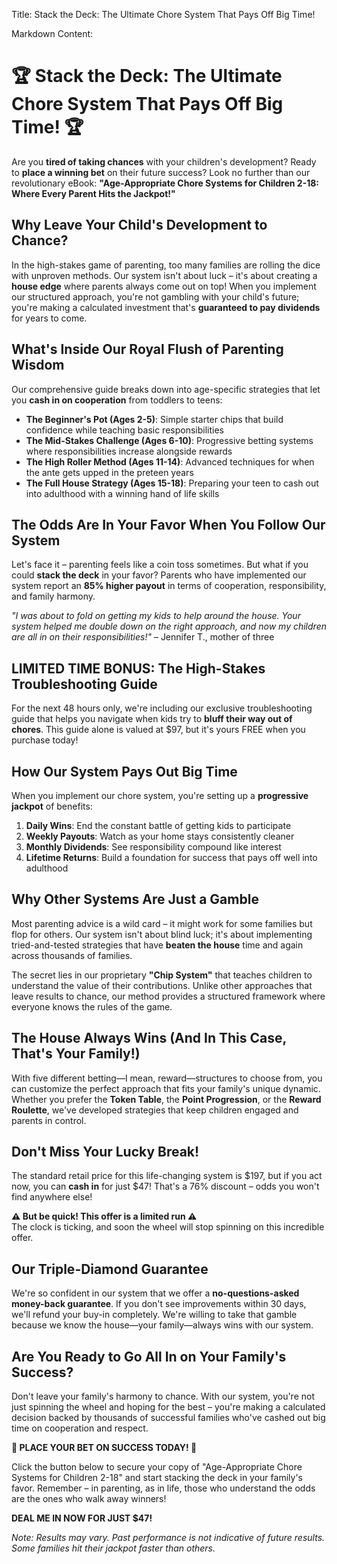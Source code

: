 Title: Stack the Deck: The Ultimate Chore System That Pays Off Big Time!

Markdown Content:
# 🏆 Stack the Deck: The Ultimate Chore System That Pays Off Big Time! 🏆

Are you **tired of taking chances** with your children's development? Ready to **place a winning bet** on their future success? Look no further than our revolutionary eBook: **"Age-Appropriate Chore Systems for Children 2-18: Where Every Parent Hits the Jackpot!"**

## Why Leave Your Child's Development to Chance?

In the high-stakes game of parenting, too many families are rolling the dice with unproven methods. Our system isn't about luck – it's about creating a **house edge** where parents always come out on top! When you implement our structured approach, you're not gambling with your child's future; you're making a calculated investment that's **guaranteed to pay dividends** for years to come.

## What's Inside Our Royal Flush of Parenting Wisdom

Our comprehensive guide breaks down into age-specific strategies that let you **cash in on cooperation** from toddlers to teens:

- **The Beginner's Pot (Ages 2-5)**: Simple starter chips that build confidence while teaching basic responsibilities
- **The Mid-Stakes Challenge (Ages 6-10)**: Progressive betting systems where responsibilities increase alongside rewards
- **The High Roller Method (Ages 11-14)**: Advanced techniques for when the ante gets upped in the preteen years
- **The Full House Strategy (Ages 15-18)**: Preparing your teen to cash out into adulthood with a winning hand of life skills

## The Odds Are In Your Favor When You Follow Our System

Let's face it – parenting feels like a coin toss sometimes. But what if you could **stack the deck** in your favor? Parents who have implemented our system report an **85% higher payout** in terms of cooperation, responsibility, and family harmony.

*"I was about to fold on getting my kids to help around the house. Your system helped me double down on the right approach, and now my children are all in on their responsibilities!"* – Jennifer T., mother of three

## LIMITED TIME BONUS: The High-Stakes Troubleshooting Guide

For the next 48 hours only, we're including our exclusive troubleshooting guide that helps you navigate when kids try to **bluff their way out of chores**. This guide alone is valued at $97, but it's yours FREE when you purchase today!

## How Our System Pays Out Big Time

When you implement our chore system, you're setting up a **progressive jackpot** of benefits:

1. **Daily Wins**: End the constant battle of getting kids to participate
2. **Weekly Payouts**: Watch as your home stays consistently cleaner
3. **Monthly Dividends**: See responsibility compound like interest
4. **Lifetime Returns**: Build a foundation for success that pays off well into adulthood

## Why Other Systems Are Just a Gamble

Most parenting advice is a wild card – it might work for some families but flop for others. Our system isn't about blind luck; it's about implementing tried-and-tested strategies that have **beaten the house** time and again across thousands of families.

The secret lies in our proprietary **"Chip System"** that teaches children to understand the value of their contributions. Unlike other approaches that leave results to chance, our method provides a structured framework where everyone knows the rules of the game.

## The House Always Wins (And In This Case, That's Your Family!)

With five different betting—I mean, reward—structures to choose from, you can customize the perfect approach that fits your family's unique dynamic. Whether you prefer the **Token Table**, the **Point Progression**, or the **Reward Roulette**, we've developed strategies that keep children engaged and parents in control.

## Don't Miss Your Lucky Break!

The standard retail price for this life-changing system is $197, but if you act now, you can **cash in** for just $47! That's a 76% discount – odds you won't find anywhere else!

**⚠️ But be quick! This offer is a limited run ⚠️**  
The clock is ticking, and soon the wheel will stop spinning on this incredible offer.

## Our Triple-Diamond Guarantee

We're so confident in our system that we offer a **no-questions-asked money-back guarantee**. If you don't see improvements within 30 days, we'll refund your buy-in completely. We're willing to take that gamble because we know the house—your family—always wins with our system.

## Are You Ready to Go All In on Your Family's Success?

Don't leave your family's harmony to chance. With our system, you're not just spinning the wheel and hoping for the best – you're making a calculated decision backed by thousands of successful families who've cashed out big time on cooperation and respect.

**🎲 PLACE YOUR BET ON SUCCESS TODAY! 🎲**

Click the button below to secure your copy of "Age-Appropriate Chore Systems for Children 2-18" and start stacking the deck in your family's favor. Remember – in parenting, as in life, those who understand the odds are the ones who walk away winners!

**DEAL ME IN NOW FOR JUST $47!**

*Note: Results may vary. Past performance is not indicative of future results. Some families hit their jackpot faster than others.*